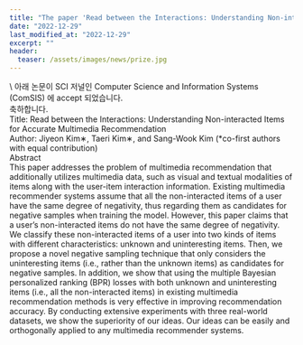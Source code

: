 ```yaml
---
title: "The paper 'Read between the Interactions: Understanding Non-interacted Items for Accurate Multimedia Recommendation' has been accepted in ComSIS"
date: "2022-12-29"
last_modified_at: "2022-12-29"
excerpt: ""
header:
  teaser: /assets/images/news/prize.jpg
---
```

\\
아래 논문이 SCI 저널인 Computer Science and Information Systems (ComSIS) 에 accept 되었습니다.<br>축하합니다.<br>Title: Read between the Interactions: Understanding Non-interacted Items for Accurate Multimedia Recommendation<br>Author: Jiyeon Kim∗, Taeri Kim∗, and Sang-Wook Kim (*co-first authors with equal contribution)<br>Abstract<br>This paper addresses the problem of multimedia recommendation that additionally utilizes multimedia data, such as visual and textual modalities of items along with the user-item interaction information. Existing multimedia recommender systems assume that all the non-interacted items of a user have the same degree of negativity, thus regarding them as candidates for negative samples when training the model. However, this paper claims that a user’s non-interacted items do not have the same degree of negativity. We classify these non-interacted items of a user into two kinds of items with different characteristics: unknown and uninteresting items. Then, we propose a novel negative sampling technique that only considers the uninteresting items (i.e., rather than the unknown items) as candidates for negative samples. In addition, we show that using the multiple Bayesian personalized ranking (BPR) losses with both unknown and uninteresting items (i.e., all the non-interacted items) in existing multimedia recommendation methods is very effective in improving recommendation accuracy. By conducting extensive experiments with three real-world datasets, we show the superiority of our ideas. Our ideas can be easily and orthogonally applied to any multimedia recommender systems.